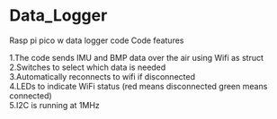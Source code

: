 # Data_Logger
Rasp pi pico w data logger code
Code features  

1.The  code sends IMU and BMP data over the air using Wifi as struct  
2.Switches to select which data is needed  
3.Automatically reconnects to wifi if disconnected  
4.LEDs to indicate WiFi status (red means disconnected green means connected)  
5.I2C is running at 1MHz  


